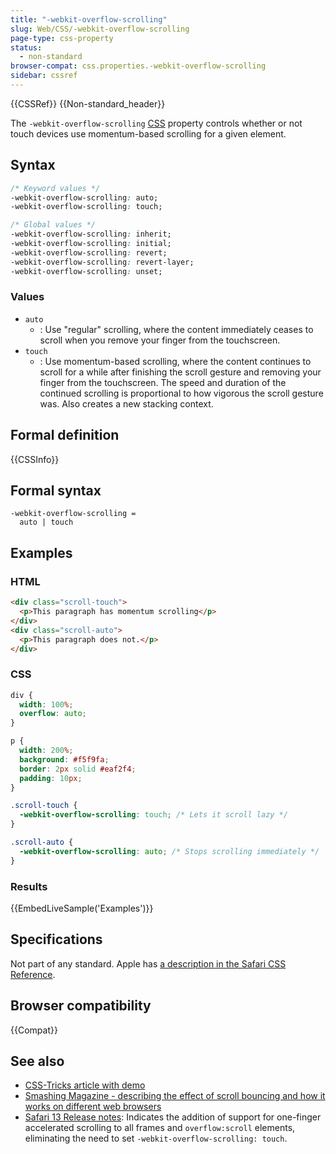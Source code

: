 ```yaml
---
title: "-webkit-overflow-scrolling"
slug: Web/CSS/-webkit-overflow-scrolling
page-type: css-property
status:
  - non-standard
browser-compat: css.properties.-webkit-overflow-scrolling
sidebar: cssref
---
```


{{CSSRef}} {{Non-standard_header}}

The `-webkit-overflow-scrolling` [CSS](/en-US/docs/Web/CSS) property controls whether or not touch devices use momentum-based scrolling for a given element.

## Syntax

```css
/* Keyword values */
-webkit-overflow-scrolling: auto;
-webkit-overflow-scrolling: touch;

/* Global values */
-webkit-overflow-scrolling: inherit;
-webkit-overflow-scrolling: initial;
-webkit-overflow-scrolling: revert;
-webkit-overflow-scrolling: revert-layer;
-webkit-overflow-scrolling: unset;
```

### Values

- `auto`
  - : Use "regular" scrolling, where the content immediately ceases to scroll when you remove your finger from the touchscreen.
- `touch`
  - : Use momentum-based scrolling, where the content continues to scroll for a while after finishing the scroll gesture and removing your finger from the touchscreen. The speed and duration of the continued scrolling is proportional to how vigorous the scroll gesture was. Also creates a new stacking context.

## Formal definition

{{CSSInfo}}

## Formal syntax

```plain
-webkit-overflow-scrolling =
  auto | touch
```

## Examples

### HTML

```html
<div class="scroll-touch">
  <p>This paragraph has momentum scrolling</p>
</div>
<div class="scroll-auto">
  <p>This paragraph does not.</p>
</div>
```

### CSS

```css
div {
  width: 100%;
  overflow: auto;
}

p {
  width: 200%;
  background: #f5f9fa;
  border: 2px solid #eaf2f4;
  padding: 10px;
}

.scroll-touch {
  -webkit-overflow-scrolling: touch; /* Lets it scroll lazy */
}

.scroll-auto {
  -webkit-overflow-scrolling: auto; /* Stops scrolling immediately */
}
```

### Results

{{EmbedLiveSample('Examples')}}

## Specifications

Not part of any standard. Apple has [a description in the Safari CSS Reference](https://developer.apple.com/library/archive/documentation/AppleApplications/Reference/SafariCSSRef/Articles/StandardCSSProperties.html#//apple_ref/css/property/-webkit-overflow-scrolling).

## Browser compatibility

{{Compat}}

## See also

- [CSS-Tricks article with demo](https://css-tricks.com/snippets/css/momentum-scrolling-on-ios-overflow-elements/)
- [Smashing Magazine - describing the effect of scroll bouncing and how it works on different web browsers](https://www.smashingmagazine.com/2018/08/scroll-bouncing-websites/)
- [Safari 13 Release notes](https://developer.apple.com/documentation/safari-release-notes/safari-13-release-notes): Indicates the addition of support for one-finger accelerated scrolling to all frames and `overflow:scroll` elements, eliminating the need to set `-webkit-overflow-scrolling: touch`.

